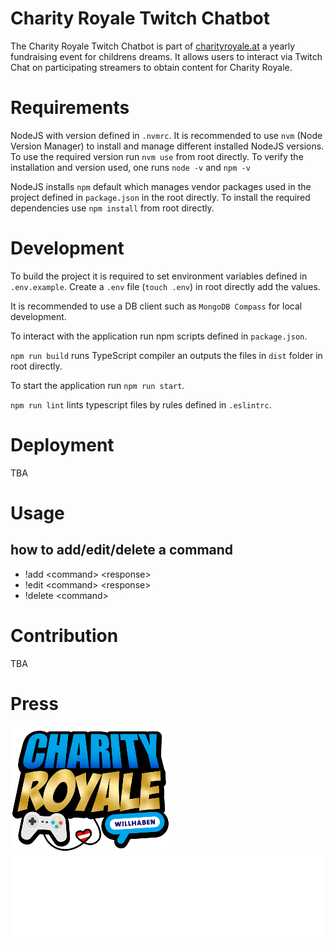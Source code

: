 # Charity Royale Twitch Chatbot

The Charity Royale Twitch Chatbot is part of [charityroyale.at](charityroyale.at) a yearly fundraising event for childrens dreams. It allows users to interact via Twitch Chat on participating streamers to obtain content for Charity Royale.

# Requirements

NodeJS with version defined in `.nvmrc`. It is recommended to use `nvm` (Node Version Manager) to install and manage different installed NodeJS versions. To use the required version run `nvm use` from root directly. To verify the installation and version used, one runs `node -v` and `npm -v`

NodeJS installs `npm` default which manages vendor packages used in the project defined in `package.json` in the root directly. To install the required dependencies use `npm install` from root directly.

# Development

To build the project it is required to set environment variables defined in `.env.example`. Create a `.env` file (`touch .env`) in root directly add the values.

It is recommended to use a DB client such as `MongoDB Compass` for local development.

To interact with the application run npm scripts defined in `package.json`.

`npm run build` runs TypeScript compiler an outputs the files in `dist` folder in root directly.

To start the application run `npm run start`.

`npm run lint` lints typescript files by rules defined in `.eslintrc`.

# Deployment

TBA

# Usage

## how to add/edit/delete a command

- !add <command\> <response\>
- !edit <command\> <response\>
- !delete <command\>

# Contribution

TBA

# Press

![Charity Royale Logo](./docs/cr_logo_small.png)
![Make A Wish Austria Foundation Logo](./docs/maw_logo_small.svg)
